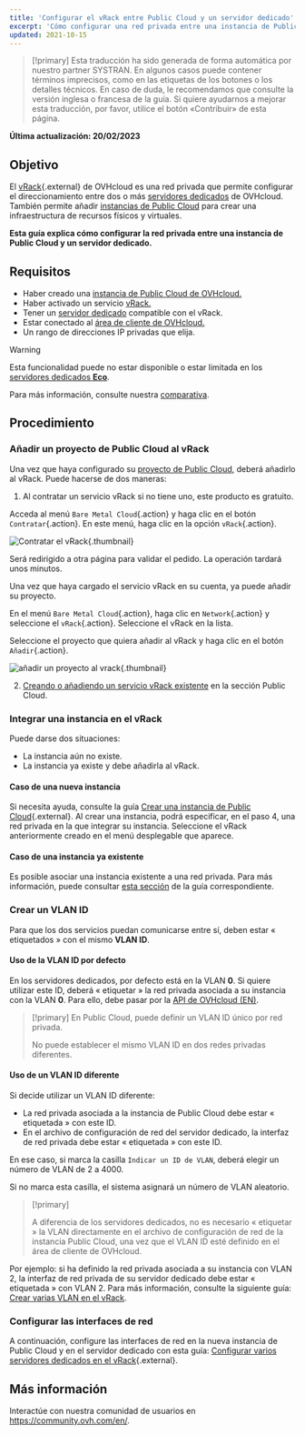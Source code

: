 ```yaml
---
title: 'Configurar el vRack entre Public Cloud y un servidor dedicado'
excerpt: 'Cómo configurar una red privada entre una instancia de Public Cloud y un servidor dedicado'
updated: 2021-10-15
---
```


> [!primary]
> Esta traducción ha sido generada de forma automática por nuestro partner SYSTRAN. En algunos casos puede contener términos imprecisos, como en las etiquetas de los botones o los detalles técnicos. En caso de duda, le recomendamos que consulte la versión inglesa o francesa de la guía. Si quiere ayudarnos a mejorar esta traducción, por favor, utilice el botón «Contribuir» de esta página.
>

**Última actualización: 20/02/2023**

## Objetivo

El [vRack](https://www.ovh.es/soluciones/vrack/){.external} de OVHcloud es una red privada que permite configurar el direccionamiento entre dos o más [servidores dedicados](https://www.ovhcloud.com/es-es/bare-metal/) de OVHcloud. También permite añadir [instancias de Public Cloud](https://www.ovhcloud.com/es-es/public-cloud/) para crear una infraestructura de recursos físicos y virtuales.

**Esta guía explica cómo configurar la red privada entre una instancia de Public Cloud y un servidor dedicado.**


## Requisitos

* Haber creado una [instancia de Public Cloud de OVHcloud.](/pages/platform/public-cloud/public-cloud-first-steps)
* Haber activado un servicio [vRack.](https://www.ovh.es/soluciones/vrack/)
* Tener un [servidor dedicado](https://www.ovhcloud.com/es-es/bare-metal/) compatible con el vRack.
* Estar conectado al [área de cliente de OVHcloud.](https://www.ovh.com/auth/?action=gotomanager&from=https://www.ovh.es/&ovhSubsidiary=es)
* Un rango de direcciones IP privadas que elija.

> [!warning]
> Esta funcionalidad puede no estar disponible o estar limitada en los [servidores dedicados **Eco**](https://eco.ovhcloud.com/es-es/about/).
>
> Para más información, consulte nuestra [comparativa](https://eco.ovhcloud.com/es-es/compare/).

## Procedimiento

### Añadir un proyecto de Public Cloud al vRack

Una vez que haya configurado su [proyecto de Public Cloud](/pages/platform/public-cloud/create_a_public_cloud_project), deberá añadirlo al vRack. Puede hacerse de dos maneras:

1. Al contratar un servicio vRack si no tiene uno, este producto es gratuito.

Acceda al menú `Bare Metal Cloud`{.action} y haga clic en el botón `Contratar`{.action}. En este menú, haga clic en la opción `vRack`{.action}.

![Contratar el vRack](images/orderingvrack.png){.thumbnail}

Será redirigido a otra página para validar el pedido. La operación tardará unos minutos.

Una vez que haya cargado el servicio vRack en su cuenta, ya puede añadir su proyecto.

En el menú `Bare Metal Cloud`{.action}, haga clic en `Network`{.action} y seleccione el `vRack`{.action}. Seleccione el vRack en la lista.

Seleccione el proyecto que quiera añadir al vRack y haga clic en el botón `Añadir`{.action}.

![añadir un proyecto al vrack](images/addprojectvrack.png){.thumbnail}

<ol start="2">
  <li><a href="/pages/platform/network-services/getting-started-07-creating-vrack#etapa-1-activar-y-gestionar-un-vrack">Creando o añadiendo un servicio vRack existente</a> en la sección Public Cloud.</li>
</ol>

### Integrar una instancia en el vRack

Puede darse dos situaciones:

- La instancia aún no existe.
- La instancia ya existe y debe añadirla al vRack.

#### Caso de una nueva instancia

Si necesita ayuda, consulte la guía [Crear una instancia de Public Cloud](/pages/platform/public-cloud/public-cloud-first-steps#3-crear-una-instancia){.external}. Al crear una instancia, podrá especificar, en el paso 4, una red privada en la que integrar su instancia. Seleccione el vRack anteriormente creado en el menú desplegable que aparece.

#### Caso de una instancia ya existente

Es posible asociar una instancia existente a una red privada. Para más información, puede consultar [esta sección](/pages/platform/network-services/getting-started-07-creating-vrack#caso-de-una-instancia-ya-existente_2) de la guía correspondiente.

### Crear un VLAN ID

Para que los dos servicios puedan comunicarse entre sí, deben estar « etiquetados » con el mismo **VLAN ID**. 

#### Uso de la VLAN ID por defecto

En los servidores dedicados, por defecto está en la VLAN **0**. Si quiere utilizar este ID, deberá « etiquetar » la red privada asociada a su instancia con la VLAN **0**. Para ello, debe pasar por la [API de OVHcloud (EN)](/pages/platform/network-services/getting-started-07-creating-vrack-apiv6/#step-3-creating-a-vlan-in-the-vrack_1).


> [!primary]
> En Public Cloud, puede definir un VLAN ID único por red privada.
>
> No puede establecer el mismo VLAN ID en dos redes privadas diferentes.

#### Uso de un VLAN ID diferente

Si decide utilizar un VLAN ID diferente:

- La red privada asociada a la instancia de Public Cloud debe estar « etiquetada » con este ID.
- En el archivo de configuración de red del servidor dedicado, la interfaz de red privada debe estar « etiquetada » con este ID.

En ese caso, si marca la casilla `Indicar un ID de VLAN`, deberá elegir un número de VLAN de 2 a 4000.

Si no marca esta casilla, el sistema asignará un número de VLAN aleatorio.

> [!primary]
> 
> A diferencia de los servidores dedicados, no es necesario « etiquetar » la VLAN directamente en el archivo de configuración de red de la instancia Public Cloud, una vez que el VLAN ID esté definido en el área de cliente de OVHcloud.
>

Por ejemplo: si ha definido la red privada asociada a su instancia con VLAN 2, la interfaz de red privada de su servidor dedicado debe estar « etiquetada » con VLAN 2. Para más información, consulte la siguiente guía: [Crear varias VLAN en el vRack](/pages/cloud/dedicated/creating-multiple-vlans-in-a-vrack).

### Configurar las interfaces de red

A continuación, configure las interfaces de red en la nueva instancia de Public Cloud y en el servidor dedicado con esta guía: [Configurar varios servidores dedicados en el vRack](/pages/cloud/dedicated/vrack_configuring_on_dedicated_server){.external}.

## Más información

Interactúe con nuestra comunidad de usuarios en <https://community.ovh.com/en/>.